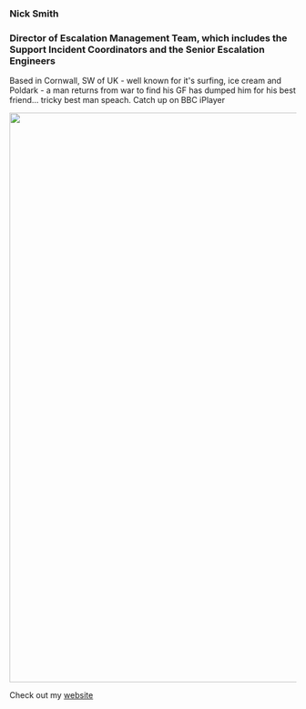 ### Nick Smith  
### Director of Escalation Management Team, which includes the Support Incident Coordinators and the Senior Escalation Engineers
Based in Cornwall, SW of UK - well known for it's surfing, ice cream and Poldark - a man returns from war to find his GF has dumped him for his best friend... tricky best man speach. Catch up on BBC iPlayer

<img src="https://cornishdronephotography.co.uk/cdn/shop/products/image_527e4158-1f50-4614-9070-b1b4e438cb55.jpg" width="1000">


Check out my [website](https://deliberate-leadership.uk)


